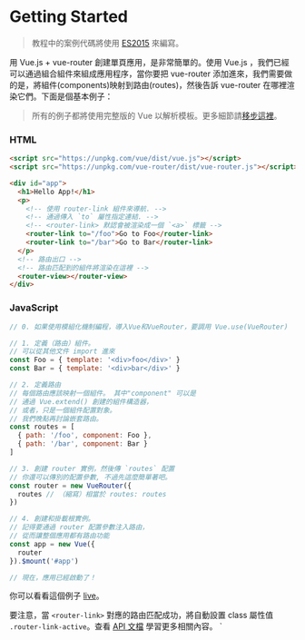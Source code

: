 
# Getting Started

> 教程中的案例代碼將使用 [ES2015](https://github.com/lukehoban/es6features) 來編寫。

用 Vue.js + vue-router 創建單頁應用，是非常簡單的。使用 Vue.js ，我們已經可以通過組合組件來組成應用程序，當你要把 vue-router 添加進來，我們需要做的是，將組件(components)映射到路由(routes)，然後告訴 vue-router 在哪裡渲染它們。下面是個基本例子：

> 所有的例子都將使用完整版的 Vue 以解析模板。更多細節請[移步這裡](https://cn.vuejs.org/v2/guide/installation.html#運行時-編譯器-vs-只包含運行時)。

### HTML

``` html
<script src="https://unpkg.com/vue/dist/vue.js"></script>
<script src="https://unpkg.com/vue-router/dist/vue-router.js"></script>

<div id="app">
  <h1>Hello App!</h1>
  <p>
    <!-- 使用 router-link 組件來導航. -->
    <!-- 通過傳入 `to` 屬性指定連結. -->
    <!-- <router-link> 默認會被渲染成一個 `<a>` 標籤 -->
    <router-link to="/foo">Go to Foo</router-link>
    <router-link to="/bar">Go to Bar</router-link>
  </p>
  <!-- 路由出口 -->
  <!-- 路由匹配到的組件將渲染在這裡 -->
  <router-view></router-view>
</div>
```

### JavaScript

``` js
// 0. 如果使用模組化機制編程，導入Vue和VueRouter，要調用 Vue.use(VueRouter)

// 1. 定義（路由）組件。
// 可以從其他文件 import 進來
const Foo = { template: '<div>foo</div>' }
const Bar = { template: '<div>bar</div>' }

// 2. 定義路由
// 每個路由應該映射一個組件。 其中"component" 可以是
// 通過 Vue.extend() 創建的組件構造器，
// 或者，只是一個組件配置對象。
// 我們晚點再討論嵌套路由。
const routes = [
  { path: '/foo', component: Foo },
  { path: '/bar', component: Bar }
]

// 3. 創建 router 實例，然後傳 `routes` 配置
// 你還可以傳別的配置參數, 不過先這麼簡單著吧。
const router = new VueRouter({
  routes // （縮寫）相當於 routes: routes
})

// 4. 創建和掛載根實例。
// 記得要通過 router 配置參數注入路由，
// 從而讓整個應用都有路由功能
const app = new Vue({
  router
}).$mount('#app')

// 現在，應用已經啟動了！
```

你可以看看這個例子
[live](https://jsfiddle.net/yyx990803/xgrjzsup/)。

要注意，當 `<router-link>` 對應的路由匹配成功，將自動設置 class 屬性值  `.router-link-active`。查看 [API 文檔](../api/router-link.md) 學習更多相關內容。
`
